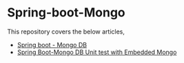 # Spring-boot-Mongo
This repository covers the below articles,
- [Spring boot - Mongo DB](https://avisek-hazra.medium.com/spring-boot-rest-apis-with-spring-data-mongodb-comprehensive-guide-3de05f2a9888)
- [Spring Boot-Mongo DB Unit test with Embedded Mongo](https://avisek-hazra.medium.com/spring-boot-mongodb-unit-testing-with-embedded-mongodb-22e7548fe31b)
